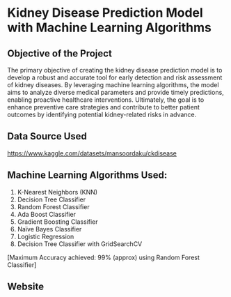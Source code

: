 # Kidney Disease Prediction Model with Machine Learning Algorithms

## Objective of the Project 
The primary objective of creating the kidney disease prediction model is to develop a robust and accurate tool for early detection and risk assessment of kidney diseases. By leveraging machine learning algorithms, the model aims to analyze diverse medical parameters and provide timely predictions, enabling proactive healthcare interventions. Ultimately, the goal is to enhance preventive care strategies and contribute to better patient outcomes by identifying potential kidney-related risks in advance.

## Data Source Used
https://www.kaggle.com/datasets/mansoordaku/ckdisease

## Machine Learning Algorithms Used:

1. K-Nearest Neighbors (KNN)
2. Decision Tree Classifier
3. Random Forest Classifier
4. Ada Boost Classifier
5. Gradient Boosting Classifier
6. Naïve Bayes Classifier
7. Logistic Regression
8. Decision Tree Classifier with GridSearchCV

[Maximum Accuracy achieved: 99% (approx) using Random Forest Classifier]

## Website

